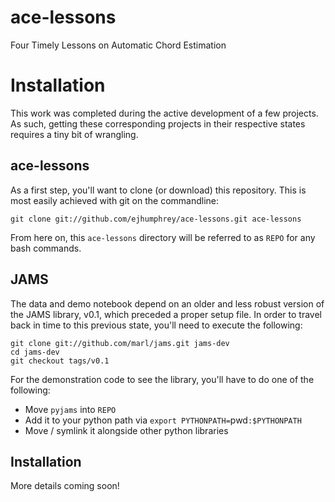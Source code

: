# ace-lessons
Four Timely Lessons on Automatic Chord Estimation

# Installation

This work was completed during the active development of a few projects. As such, getting these corresponding projects in their respective states requires a tiny bit of wrangling.

## ace-lessons
As a first step, you'll want to clone (or download) this repository. This is most easily achieved with git on the commandline:

`git clone git://github.com/ejhumphrey/ace-lessons.git ace-lessons`

From here on, this `ace-lessons` directory will be referred to as `REPO` for any bash commands.

## JAMS
The data and demo notebook depend on an older and less robust version of the JAMS library, v0.1, which preceded a proper setup file. In order to travel back in time to this previous state, you'll need to execute the following:

```
git clone git://github.com/marl/jams.git jams-dev
cd jams-dev
git checkout tags/v0.1
```

For the demonstration code to see the library, you'll have to do one of the following:

* Move `pyjams` into `REPO`
* Add it to your python path via `export PYTHONPATH=`pwd`:$PYTHONPATH`
* Move / symlink it alongside other python libraries

## Installation
More details coming soon!


